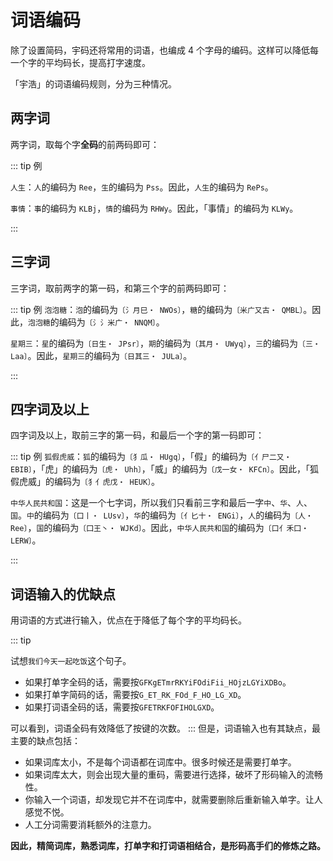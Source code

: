 <script setup>
import Chaifen from '@/chaifen/Chaifen.vue'
</script>

# 词语编码

除了设置简码，宇码还将常用的词语，也编成 4 个字母的编码。这样可以降低每一个字的平均码长，提高打字速度。

「宇浩」的词语编码规则，分为三种情况。

## 两字词

两字词，取每个字**全码**的前两码即可：

::: tip 例

`人生`：`人`的编码为 `Ree`，`生`的编码为 `Pss`。因此，`人生`的编码为 `RePs`。  

`事情`：`事`的编码为 `KLBj`，`情`的编码为 `RHWy`。因此，「事情」的编码为 `KLWy`。
<div class="flex justify-left flex-wrap">
<Chaifen char='事' :parts='[1,3,3,1]' :colors='[1,2,0,1]' />
<Chaifen char='情' :parts='[3,4,4]' :colors='[3,4,0]' />
</div>
:::

## 三字词

三字词，取前两字的第一码，和第三个字的前两码即可：

::: tip 例
`泡泡糖`：`泡`的编码为`〔氵月巳・ NWOs〕`，`糖`的编码为`〔米广又古・ QMBL〕`。因此，`泡泡糖`的编码为`〔氵氵米广・ NNQM〕`。
<div class="flex justify-left flex-wrap">
<Chaifen char='泡' :parts='[3,2,3]' :colors='[1,0,0,0]' />
<Chaifen char='泡' :parts='[3,2,3]' :colors='[1,0,0,0]' />
<Chaifen char='糖' :parts='[6,3,4,3]' :colors='[3,4,0,0]' />  
</div>

`星期三`：`星`的编码为`〔日生・ JPsr〕`，`期`的编码为`〔其月・ UWyq〕`，`三`的编码为`〔三・ Laa〕`。因此，`星期三`的编码为`〔日其三・ JULa〕`。
<div class="flex justify-left flex-wrap">
<Chaifen char='星' :parts='[4,5]' :colors='[1,0,0,0]' />
<Chaifen char='期' :parts='[8,4]' :colors='[2,0,0,0]' />
<Chaifen char='三' :parts='[3]' :colors='[3,0,0,0]' />
</div>
:::

## 四字词及以上

四字词及以上，取前三字的第一码，和最后一个字的第一码即可：

::: tip 例
`狐假虎威`：`狐`的编码为`〔犭瓜・ HUgq〕`，「假」的编码为`〔亻尸二又・ EBIB〕`，「虎」的编码为`〔虎・ Uhh〕`，「威」的编码为`〔戊一女・ KFCn〕`。因此，「狐假虎威」的编码为`〔犭亻虎戊・ HEUK〕`。  
<div class="flex justify-left flex-wrap">
<Chaifen char='狐' :parts='[3,5]' :colors='[1,0]' />
<Chaifen char='假' :parts='[2,3,2,2,2]' :colors='[2,0,0,0,0]' />
<Chaifen char='虎' :parts='[8]' :colors='[3]' />
<Chaifen char='威' :parts='[2,1,3,3]' :colors='[4,0,0,4]' />
</div>

`中华人民共和国`：这是一个七字词，所以我们只看前三字和最后一字`中`、`华`、`人`、`国`。`中`的编码为`〔口丨・ LUsv〕`，`华`的编码为`〔亻匕十・ ENGi〕`，`人`的编码为`〔人・ Ree〕`，`国`的编码为`〔囗王丶・ WJKd〕`。因此，`中华人民共和国`的编码为`〔口亻禾囗・ LERW〕`。
<div class="flex justify-left flex-wrap">
<Chaifen char='中' :parts='[3,1]' :colors='[1,0]' />
<Chaifen char='华' :parts='[2,2,2]' :colors='[1,0,0]' />
<Chaifen char='人' :parts='[2]' :colors='[1]' />
<Chaifen char='民' :parts='[3,2]' :colors='[0,0]' />
<Chaifen char='共' :parts='[4,2]' :colors='[0,0]' />
<Chaifen char='和' :parts='[5,3]' :colors='[0,0]' />
<Chaifen char='国' :parts='[2,4,1,1]' :colors='[1,0,0,1]' />
</div>
:::

## 词语输入的优缺点

用词语的方式进行输入，优点在于降低了每个字的平均码长。

::: tip

试想`我们今天一起吃饭`这个句子。

<div class="flex justify-left flex-wrap">
<Chaifen char='今' :parts='[2,1,2]' />
<Chaifen char='天' :parts='[1,3]' />
<Chaifen char='我' :parts='[1,1,2,3]' :colors='[1,0,2,3,5,1]' />
<Chaifen char='们' :parts='[2,3]' />
<Chaifen char='一' :parts='[1]' />
<Chaifen char='起' :parts='[7,3]' />
<Chaifen char='吃' :parts='[3,2,1]' />
<Chaifen char='饭' :parts='[3,2,2]' />
</div>

- 如果打单字全码的话，需要按`GFKgETmrRKYiFOdiFii_HOjzLGYiXDBo`。
- 如果打单字简码的话，需要按`G_ET_RK_FOd_F_HO_LG_XD`。
- 如果打词语全码的话，需要按`GFETRKFOFIHOLGXD`。

可以看到，词语全码有效降低了按键的次数。
:::
但是，词语输入也有其缺点，最主要的缺点包括：

- 如果词库太小，不是每个词语都在词库中。很多时候还是需要打单字。
- 如果词库太大，则会出现大量的重码，需要进行选择，破坏了形码输入的流畅性。
- 你输入一个词语，却发现它并不在词库中，就需要删除后重新输入单字。让人感觉不悦。
- 人工分词需要消耗额外的注意力。

**因此，精简词库，熟悉词库，打单字和打词语相结合，是形码高手们的修炼之路。**
